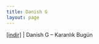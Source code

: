 ```yaml
---
title: Danish G
layout: page
---
```


<a href="https://cloud.mail.ru/public/7a529e1c841c/Danish%20G%20-%20Karanl%C4%B1k%20Bugun" target="_blank">[indir]</a>   |   Danish G &#8211; Karanlık Bugün